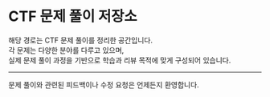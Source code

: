 # CTF 문제 풀이 저장소

해당 경로는 CTF 문제 풀이를 정리한 공간입니다.  
각 문제는 다양한 분야를 다루고 있으며,  
실제 문제 풀이 과정을 기반으로 학습과 리뷰 목적에 맞게 구성되어 있습니다.

---

문제 풀이와 관련된 피드백이나 수정 요청은 언제든지 환영합니다.
